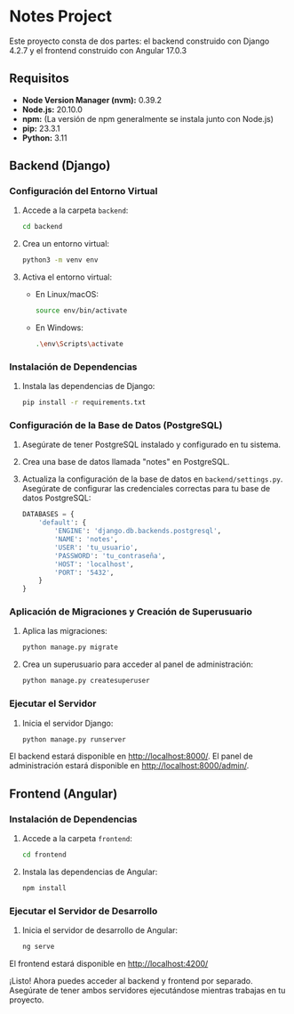 # Notes Project

Este proyecto consta de dos partes: el backend construido con Django 4.2.7 y el frontend construido con Angular 17.0.3

## Requisitos

- **Node Version Manager (nvm):** 0.39.2
- **Node.js:** 20.10.0
- **npm:** (La versión de npm generalmente se instala junto con Node.js)
- **pip:** 23.3.1
- **Python:** 3.11


## Backend (Django)

### Configuración del Entorno Virtual

1. Accede a la carpeta `backend`:

    ```bash
    cd backend
    ```

2. Crea un entorno virtual:

    ```bash
    python3 -m venv env
    ```

3. Activa el entorno virtual:

    - En Linux/macOS:

        ```bash
        source env/bin/activate
        ```

    - En Windows:

        ```bash
        .\env\Scripts\activate
        ```

### Instalación de Dependencias

1. Instala las dependencias de Django:

    ```bash
    pip install -r requirements.txt
    ```

### Configuración de la Base de Datos (PostgreSQL)

1. Asegúrate de tener PostgreSQL instalado y configurado en tu sistema.

2. Crea una base de datos llamada "notes" en PostgreSQL.

3. Actualiza la configuración de la base de datos en `backend/settings.py`. Asegúrate de configurar las credenciales correctas para tu base de datos PostgreSQL:

    ```python
    DATABASES = {
        'default': {
            'ENGINE': 'django.db.backends.postgresql',
            'NAME': 'notes',
            'USER': 'tu_usuario',
            'PASSWORD': 'tu_contraseña',
            'HOST': 'localhost',
            'PORT': '5432',
        }
    }
    ```

### Aplicación de Migraciones y Creación de Superusuario

1. Aplica las migraciones:

    ```bash
    python manage.py migrate
    ```

2. Crea un superusuario para acceder al panel de administración:

    ```bash
    python manage.py createsuperuser
    ```

### Ejecutar el Servidor

1. Inicia el servidor Django:

    ```bash
    python manage.py runserver
    ```

El backend estará disponible en [http://localhost:8000/](http://localhost:8000/). El panel de administración estará disponible en [http://localhost:8000/admin/](http://localhost:8000/admin/).

## Frontend (Angular)

### Instalación de Dependencias

1. Accede a la carpeta `frontend`:

    ```bash
    cd frontend
    ```

2. Instala las dependencias de Angular:

    ```bash
    npm install
    ```

### Ejecutar el Servidor de Desarrollo

1. Inicia el servidor de desarrollo de Angular:

    ```bash
    ng serve
    ```

El frontend estará disponible en [http://localhost:4200/](http://localhost:4200/)

¡Listo! Ahora puedes acceder al backend y frontend por separado. Asegúrate de tener ambos servidores ejecutándose mientras trabajas en tu proyecto.
